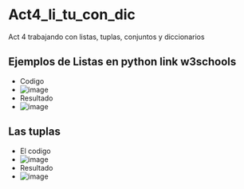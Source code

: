 # Act4_li_tu_con_dic
Act 4 trabajando con listas, tuplas, conjuntos y diccionarios

##  Ejemplos de Listas en python link w3schools

- Codigo
- ![image](https://github.com/user-attachments/assets/76a1c8b4-6be8-4880-9048-18dc2fae764b)
- Resultado
- ![image](https://github.com/user-attachments/assets/0a06421d-2570-4443-b30c-fb69e117f70f)

## Las tuplas
- El codigo
- ![image](https://github.com/user-attachments/assets/52279ba0-650b-4aec-b81c-9b59c0a03884)
- Resultado
- ![image](https://github.com/user-attachments/assets/68ccfca0-9353-4c23-9962-33e5c5ce0bbe)




